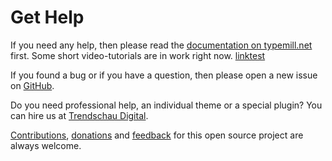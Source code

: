 # Get Help

If you need any help, then please read the [documentation on typemill.net](https://typemill.net/typemill) first. Some short video-tutorials are in work right now. [linktest](/welcome)

If you found a bug or if you have a question, then please open a new issue on [GitHub](https://github.com/typemill/typemill/issues).

Do you need professional help, an individual theme or a special plugin? You can hire us at [Trendschau Digital](https://trendschau.net/typemill-development).

[Contributions](https://github.com/typemill/typemill#contributors--supporters), [donations](https://www.paypal.me/typemill) and [feedback](https://github.com/typemill/typemill/issues) for this open source project are always welcome.

